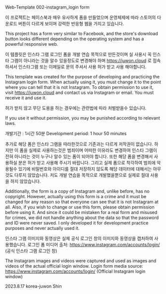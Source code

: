 Web-Template
002-instagram_login form



이 프로젝트는 페이스북과 매우 유사하게 폼을 만들었으며 운영체제에 따라 스토어의 다운로드 버튼이 다르게 보이며 강력한 반응형 웹을 가지고 있습니다.

This project has a form very similar to Facebook, and the store's download button looks different depending on the operating system and has a powerful responsive web.



이 템플릿은 인스타 그램 로그인 폼을 개발 연습 목적으로 만든것이며 실 사용시 꼭 인스타 그램이 아니라는 것을 알수 있을정도로 변경해야 하며 https://juwon.cloud 로 접속하셔서 인스타그램 또는 이메일로 문의 주셔서 사용 허가 받고 사용 해야합니다.

This template was created for the purpose of developing and practicing the Instagram login form. When actually using it, you must change it to the point where you can tell that it is not Instagram. To obtain permission to use it, visit https://juwon.cloud and contact us via Instagram or email. You must receive it and use it.



허가 받지 않고 무단 도용을 하는 경우에는 관련법에 따라 처벌받을수 있습니다.

If you use it without permission, you may be punished according to relevant laws.



개발기간 : 1시간 50분
Development period: 1 hour 50 minutes


추가로 해당 폼은 인스타 그램을 따라한것으로 기존과는 다르게 저작권이 없습니다. 하지만 이 폼을 실제로 사용하는것은 범죄이며 어떠한 이유라도 변경하여 인스타 그램이 전혀 아니라는 것이 누구나 알수 있는 폼이 되어야 합니다. 또한 해당 폼을 변경해서 사용하실 분은 허가 받고 사용해 주시기 바랍니다. 그리고 실제 폼으로 착각하여 범죄에 악용될수 있기에 비밀번호와 아이디를 절대 저장하지 않도록 해당 데이터에 대해서는 아무것도 다루지 않았습니다. 저도 개발 연습을 목적으로 개발했을뿐으로 실제로 절대 사용을 하지 않았습니다.

Additionally, the form is a copy of Instagram and, unlike before, has no copyright. However, actually using this form is a crime and it must be changed for any reason so that everyone can see that it is not Instagram at all. Also, if you wish to change or use this form, please obtain permission before using it. And since it could be mistaken for a real form and misused for crimes, we did not handle anything about the data so that the password and ID were never saved. I only developed it for development practice purposes and never actually used it.



인스타 그램 이미지와 동영상은 실제 공식 로그인 창의 이미지와 동영상을 캡처하여 사용했습니다.
로그인 폼 미디어 출처: https://www.instagram.com/accounts/login/  (공식 인스타 그램 로그인 창)

The Instagram images and videos were captured and used as images and videos of the actual official login window.
Login form media source: https://www.instagram.com/accounts/login/ (Official Instagram login window)




2023.8.17 korea-juwon Shin
